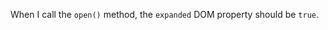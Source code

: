 <rh-blockquote>When I call the `open()` method, the `expanded` DOM property should be `true`.</rh-blockquote>

